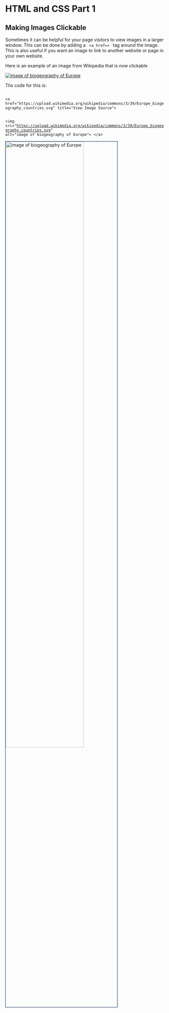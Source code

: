 <h1>HTML and CSS Part 1</h1>
<h2>Making Images Clickable</h2>
<p>Sometimes it can be helpful for your page visitors to view images in a larger window. This can be done by adding a <code> &lt;a href=&gt; </code> tag around the image. This is also useful if you want an image to link to another website or page in your own website.<p>
<p>Here is an example of an image from Wikipedia that is now clickable</p>
<p>
<a href="https://upload.wikimedia.org/wikipedia/commons/3/39/Europe_biogeography_countries.svg" title="View Image Source">
<img src="https://upload.wikimedia.org/wikipedia/commons/3/39/Europe_biogeography_countries.svg" alt="image of biogeography of Europe"></a>
</p>
<div class="clearLeft"></div>

<p>Ths code for this is:</p>
<code>
&lt;a href="https://upload.wikimedia.org/wikipedia/commons/3/39/Europe_biogeography_countries.svg" title="View Image Source"&gt;
  
  
&lt;img  src="https://upload.wikimedia.org/wikipedia/commons/3/39/Europe_biogeography_countries.svg" alt="image of biogeography of Europe"&gt;
  &lt;/a&gt;
</code>



<a href="https://upload.wikimedia.org/wikipedia/commons/3/39/Europe_biogeography_countries.svg" title="View Image Source">
<img class="imgLeft" style="width:70%; vertical-align:top; border:1px solid #021a40;" src="https://upload.wikimedia.org/wikipedia/commons/3/39/Europe_biogeography_countries.svg" alt="image of biogeography of Europe"></a>

